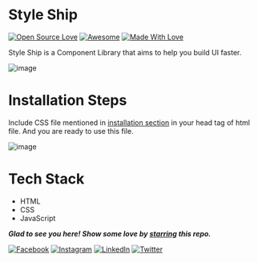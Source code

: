# Style Ship
[![Open Source Love](https://badges.frapsoft.com/os/v2/open-source.svg?v=103)](https://github.com/smilegupta)
[![Awesome](https://cdn.rawgit.com/sindresorhus/awesome/d7305f38d29fed78fa85652e3a63e154dd8e8829/media/badge.svg)](https://github.com/smilegupta) [![Made With Love](https://img.shields.io/badge/Made%20With-Love-orange.svg)](https://github.com/smilegupta)

Style Ship is a Component Library that aims to help you build UI faster.

![image](https://user-images.githubusercontent.com/38321072/151476581-050ac5fa-98c7-4def-b396-6597460754ba.png)

# Installation Steps

Include CSS file mentioned in [installation section](https://style-ship.netlify.app/pages/installation.html) in your head tag of html file.
And you are ready to use this file.

![image](https://user-images.githubusercontent.com/38321072/151476701-99afd08d-63cc-4bce-bd51-b413218bac09.png)

# Tech Stack
- HTML
- CSS
- JavaScript

***Glad to see you here! Show some love by [starring](https://github.com/smilegupta/style-ship/) this repo.***

[![Facebook](https://img.shields.io/static/v1.svg?label=follow&message=@smileguptaaa&color=grey&logo=facebook&style=flat&logoColor=white&colorA=blue)](https://www.facebook.com/smileguptaaa)  [![Instagram](https://img.shields.io/static/v1.svg?label=follow&message=@smileguptaaa&color=grey&logo=instagram&style=flat&logoColor=white&colorA=blue)](https://www.instagram.com/smileguptaaa/) [![LinkedIn](https://img.shields.io/static/v1.svg?label=connect&message=@smilegupta&color=grey&logo=linkedin&style=flat&logoColor=white&colorA=blue)](https://www.linkedin.com/in/smilegupta/) [![Twitter](https://img.shields.io/static/v1.svg?label=connect&message=@smileguptaaa&color=grey&logo=twitter&style=flat&logoColor=white&colorA=blue)](https://twitter.com/smileguptaaa)
